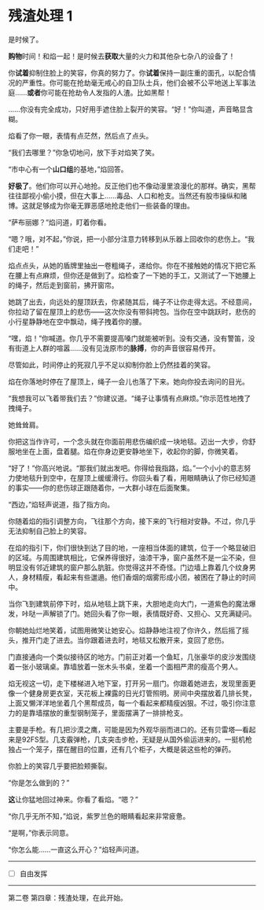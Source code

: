 # 残渣处理 1

是时候了。

**购物**时间！和焰一起！是时候去**获取**大量的火力和其他杂七杂八的设备了！

你**试着**抑制住脸上的笑容，你真的努力了。你**试着**保持一副庄重的面孔，以配合情况的严重性。你可能在抢劫毫无戒心的自卫队士兵，他们会被不公平地送上军事法庭......**或者**你可能在抢劫令人发指的人渣。比如黑帮！

......你没有完全成功，只好用手遮住脸上裂开的笑容。“好！”你叫道，声音略显含糊。

焰看了你一眼，表情有点茫然，然后点了点头。

“我们去哪里？”你急切地问，放下手对焰笑了笑。

“市中心有一个**山口组**的基地，”焰回答。

**好极了**。他们你可以开心地抢。反正他们也不像动漫里浪漫化的那样。确实，黑帮往往鄙视小偷小摸，但在大事上......毒品、人口和枪支。当然还有股市操纵和赌博。这就足够成为你毫无罪恶感地抢走他们一些装备的理由。

“萨布丽娜？”焰问道，盯着你看。

“嗯？哦，对不起，”你说，把一小部分注意力转移到从乐器上回收你的悲伤上。“我们走吧！”

焰点点头，从她的盾牌里抽出一卷粗绳子，递给你。你在不接触她的情况下把它系在腰上有点麻烦，但你还是做到了。焰检查了一下她的手工，又测试了一下她腰上的绳子，然后走到窗前，拂开窗帘。

她跳了出去，向远处的屋顶跃去，你紧随其后，绳子不让你走得太远。不经意间，你拉动了留在屋顶上的悲伤——这次你没有带斜挎包。当你在空中跳跃时，悲伤的小行星静静地在空中飘动，绳子拽着你的腰。

“嘿，焰！”你喊道。你几乎不需要提高嗓门就能被听到。没有交通，没有警笛，没有街道上人群的喧嚣......没有见泷原市的**脉搏**，你的声音很容易传开。

尽管如此，时间停止的死寂几乎不足以抑制你脸上仍然挂着的笑容。

焰在你落地时停在了屋顶上，绳子一会儿也落了下来。她向你投去询问的目光。

“我想我可以飞着带我们去？”你建议道。“绳子让事情有点麻烦。”你示范性地拽了拽绳子。

她耸耸肩。

你把这当作许可，一个念头就在你面前用悲伤编织成一块地毯。迈出一大步，你舒服地坐在上面，盘着腿。焰在你身边更安静地坐下，收起你的脚，你微笑着。

“好了！”你高兴地说。“那我们就出发吧。你得给我指路，焰。”一个小小的意志努力使地毯升到空中，在屋顶上缓缓滑行。你回头看了看，用眼睛确认了你已经知道的事实——你的悲伤球正跟随着你，一大群小球在后面聚集。

“西边，”焰轻声说道，指了指方向。

你随着焰的指引调整方向，飞往那个方向，接下来的飞行相对安静。不过，你几乎无法抑制自己脸上的笑容。

在焰的指引下，你们很快到达了目的地，一座相当体面的建筑，位于一个略显破旧的区域。与周围建筑相比，它保养得很好，油漆干净，窗户虽然不是一尘不染，但明显没有邻近建筑的窗户那么肮脏。你觉得这并不奇怪。门边墙上靠着几个纹身男人，身材精瘦，看起来有些邋遢。他们香烟的烟雾形成小团，被困在了静止的时间中。

当你飞到建筑前停下时，焰从地毯上跳下来，大胆地走向大门，一道紫色的魔法爆发，咔哒一声解锁了门。她回头看了你一眼，表情既好奇、又担心、又充满疑问。

你朝她灿烂地笑着，试图用微笑让她安心。焰静静地注视了你许久，然后摇了摇头，推开门走了进去。当你跟着进去时，地毯又松散开来，变回了悲伤。

门直接通向一个类似接待区的地方。门前正对着一个鱼缸，几张豪华的皮沙发围绕着一张小玻璃桌。靠墙放着一张木头书桌，坐着一个面相严肃的瘦高个男人。

焰无视这一切，走下楼梯进入地下室，打开另一扇门。你跟着她进去，发现里面更像一个健身房更衣室，天花板上裸露的日光灯管照明。房间中央摆放着几排长凳，上面又懒洋洋地坐着几个黑帮成员，每一个看起来都精瘦凶狠。不过，吸引你注意力的是靠墙摆放的重型钢制笼子，里面摆满了一排排枪支。

主要是手枪。有几把沙漠之鹰，可能是因为外观华丽而进口的。还有贝雷塔—看起来是92FS型。几支霰弹枪，几支突击步枪，无疑是从国外偷运进来的。一挺机枪独占一个笼子，摆在醒目的位置，还有几个柜子，大概是装这些枪的弹药。

你脸上的笑容几乎要把脸颊撕裂。

“你是怎么做到的？”

**这**让你猛地回过神来。你看了看焰。“嗯？”

“你几乎无所不知，”焰说，紫罗兰色的眼睛看起来非常疲惫。

“是啊，”你表示同意。

“你怎么能......一直这么开心？”焰轻声问道。

---

- [ ] 自由发挥

---

第二卷 第四章：残渣处理，在此开始。
